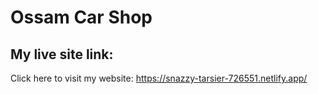 # Ossam Car Shop

## My live site link:

Click here to visit my website: https://snazzy-tarsier-726551.netlify.app/

